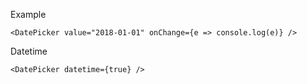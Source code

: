 Example

    <DatePicker value="2018-01-01" onChange={e => console.log(e)} />

Datetime

    <DatePicker datetime={true} />
